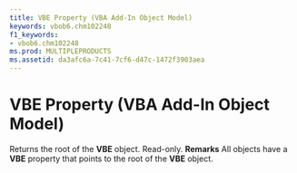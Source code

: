 ```yaml
---
title: VBE Property (VBA Add-In Object Model)
keywords: vbob6.chm102248
f1_keywords:
- vbob6.chm102248
ms.prod: MULTIPLEPRODUCTS
ms.assetid: da3afc6a-7c41-7cf6-d47c-1472f3903aea
---
```



# VBE Property (VBA Add-In Object Model)



Returns the root of the  **VBE** object. Read-only.
 **Remarks**
All objects have a  **VBE** property that points to the root of the **VBE** object.


